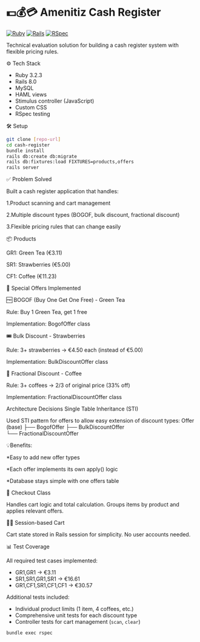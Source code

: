 # 💵💰💳 Amenitiz Cash Register

[![Ruby](https://img.shields.io/badge/language-Ruby%203.2.3-red.svg)](https://ruby-lang.org/)
[![Rails](https://img.shields.io/badge/framework-Rails%208-red.svg)](https://rubyonrails.org/)
[![RSpec](https://img.shields.io/badge/testing-RSpec-green.svg)](https://rspec.info/)

Technical evaluation solution for building a cash register system with flexible pricing rules.

⚙️ Tech Stack

- Ruby 3.2.3
- Rails 8.0
- MySQL
- HAML views
- Stimulus controller (JavaScript)
- Custom CSS
- RSpec testing

🛠 Setup

```bash
git clone [repo-url]
cd cash-register
bundle install
rails db:create db:migrate
rails db:fixtures:load FIXTURES=products,offers
rails server
```
✅ Problem Solved

Built a cash register application that handles:

1.Product scanning and cart management

2.Multiple discount types (BOGOF, bulk discount, fractional discount)

3.Flexible pricing rules that can change easily

📦 Products

GR1: Green Tea (€3.11)

SR1: Strawberries (€5.00)

CF1: Coffee (€11.23)

💸 Special Offers Implemented

🆓 BOGOF (Buy One Get One Free) - Green Tea

Rule: Buy 1 Green Tea, get 1 free

Implementation: BogofOffer class

🎟️ Bulk Discount - Strawberries

Rule: 3+ strawberries → €4.50 each (instead of €5.00)

Implementation: BulkDiscountOffer class

🔢 Fractional Discount - Coffee

Rule: 3+ coffees → 2/3 of original price (33% off)

Implementation: FractionalDiscountOffer class

Architecture Decisions
Single Table Inheritance (STI)

Used STI pattern for offers to allow easy extension of discount types:
Offer (base)
├── BogofOffer
├── BulkDiscountOffer  
└── FractionalDiscountOffer

💡Benefits:

*Easy to add new offer types

*Each offer implements its own apply() logic

*Database stays simple with one offers table

🛒 Checkout Class

Handles cart logic and total calculation. Groups items by product and applies relevant offers.

🕵️‍♂️ Session-based Cart

Cart state stored in Rails session for simplicity. No user accounts needed.

📊 Test Coverage

All required test cases implemented:
- GR1,GR1 → €3.11
- SR1,SR1,GR1,SR1 → €16.61
- GR1,CF1,SR1,CF1,CF1 → €30.57

Additional tests included:
- Individual product limits (1 item, 4 coffees, etc.)
- Comprehensive unit tests for each discount type
- Controller tests for cart management (`scan`, `clear`)
  
```bash
bundle exec rspec

